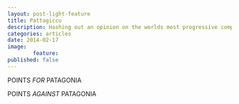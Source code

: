```yaml
---
layout: post-light-feature
title: Pattagiccu
description: Hashing out an opinion on the worlds most progressive company
categories: articles
date: 2014-02-17
image: 
        feature:
published: false
---
```


POINTS *FOR* PATAGONIA

POINTS *AGAINST* PATAGONIA
